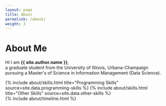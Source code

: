```yaml
---
layout: page
title: About
permalink: /about/
weight: 3
---
```


# **About Me**

Hi I am **{{ site.author.name }}**,<br>
a graduate student from the University of Illinois, Urbana-Champaign pursuing a Master's of Science in Information Management (Data Science).

<div class="row">
{% include about/skills.html title="Programming Skills" source=site.data.programming-skills %}
{% include about/skills.html title="Other Skills" source=site.data.other-skills %}
</div>

<div class="row">
{% include about/timeline.html %}
</div>
